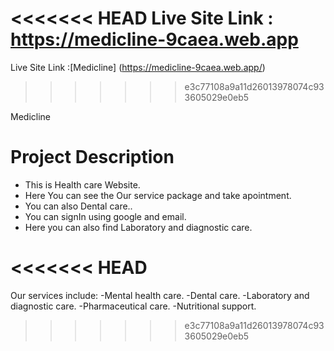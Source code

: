 <<<<<<< HEAD
Live Site  Link :  https://medicline-9caea.web.app
=======
Live Site  Link :[Medicline] (https://medicline-9caea.web.app/)
>>>>>>> e3c77108a9a11d26013978074c933605029e0eb5

Medicline

# Project Description

- This is Health care Website.
- Here You can see the Our service package and take apointment.
- You can also Dental care..
- You can signIn using google and email.
- Here you can also find Laboratory and diagnostic care.


<<<<<<< HEAD
=======
Our services include:
-Mental health care.
-Dental care.
-Laboratory and diagnostic care.
-Pharmaceutical care.
-Nutritional support.

>>>>>>> e3c77108a9a11d26013978074c933605029e0eb5

